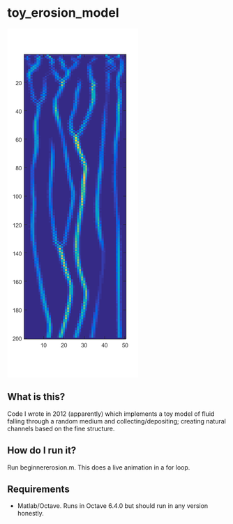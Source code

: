 # toy_erosion_model

![image showing output beginnererosion.m](erosion.png)

## What is this?
Code I wrote in 2012 (apparently) which implements a toy model of fluid falling through a random medium and collecting/depositing; creating natural channels based on the fine structure.

## How do I run it?
Run beginnererosion.m. This does a live animation in a for loop.

## Requirements
* Matlab/Octave. Runs in Octave 6.4.0 but should run in any version honestly.
